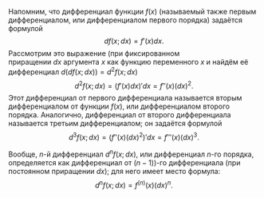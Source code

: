 Напомним, что дифференциал функции $f(x)$ (называемый также первым дифференциалом, или дифференциалом первого порядка) задаётся формулой $$\displaystyle df(x;dx)=f'(x)dx.$$
Рассмотрим это выражение (при фиксированном приращении $dx$ аргумента $x$ как функцию переменного $x$ и найдём её дифференциал $d(df(x;dx))=d^2f(x;dx)$ $$\displaystyle d^2f(x;dx)=(f'(x)dx)'dx=f''(x)(dx)^2.$$Этот дифференциал от первого дифференциала называется вторым дифференциалом от функции $f(x)$, или дифференциалом второго порядка. Аналогично, дифференциал от второго дифференциала называется третьим дифференциалом; он задаётся формулой $$\displaystyle d^3f(x;dx)=(f''(x)(dx)^2)'dx=f'''(x)(dx)^3.$$

Вообще, $n$-й дифференциал $d^nf(x;dx)$, или дифференциал $n$-го порядка, определяется как дифференциал от $(n-1)$)-го дифференциала (при постоянном приращении $dx$); для него имеет место формула: $$\displaystyle d^nf(x;dx)=f^{(n)}(x)(dx)^n.$$